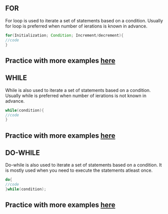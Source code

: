 ## FOR

For loop is used to iterate a set of statements based on a condition. Usually for loop is preferred when number of ierations is known in advance.

```java
for(Initialization; Condition; Increment/decrement){  
//code  
} 
```

## Practice with more examples [here](https://onecompiler.com/java)

## WHILE

While is also used to iterate a set of statements based on a condition. Usually while is preferred when number of ierations is not known in advance.

```java
while(condition){  
//code 
}  
```

## Practice with more examples [here](https://onecompiler.com/java)

## DO-WHILE
Do-while is also used to iterate a set of statements based on a condition. It is mostly used when you need to execute the statements atleast once.

```java
do{  
//code 
}while(condition); 
```

## Practice with more examples [here](https://onecompiler.com/java)